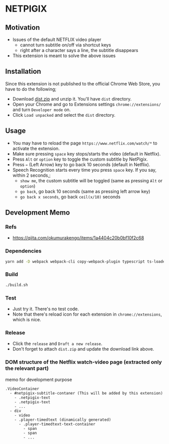 # NETPIGIX

## Motivation
* Issues of the default NETFLIX video player
  - cannot turn subtitle on/off via shortcut keys
  - right after a character says a line, the subtitle disappears
* This extension is meant to solve the above issues

## Installation
Since this extension is not published to the official Chrome Web Store, you have to do the following;
* Download [dist.zip](https://github.com/RyoMazda/chrome_extension_netpigix/releases/download/v0.1/dist.zip)
and unzip it.
You'll have `dist` directory.
* Open your Chrome and go to Extensions settings `chrome://extensions/` and turn `Developer mode` on.
* Click `Load unpacked` and select the `dist` directory.

## Usage
* You may have to reload the page `https://www.netflix.com/watch/*` to activate the extension.
* Make sure pressing `space` key stops/starts the video (default in Netflix).
* Press `Alt` or `option` key to toggle the custom subtitle by NetPigix.
* Press `←` (Left Arrow) key to go back 10 seconds (default in Netflix).
* Speech Recognition starts every time you press `space` key. If you say, within 2 seconds,;
  * `show me`, the custom subtitle will be toggled (same as pressing `Alt` or `option`)
  * `go back`, go back 10 seconds (same as pressing left arrow key)
  * `go back x seconds`, go back `ceil(x/10)` seconds


## Development Memo
### Refs
* https://qiita.com/okumurakengo/items/1a4404c20b0bf10f2c68

### Dependencies
```bash
yarn add -D webpack webpack-cli copy-webpack-plugin typescript ts-loader @types/webpack @types/chrome
```

### Build
```bash
./build.sh
```

### Test
* Just try it. There's no test code.
* Note that there's reload icon for each extension in `chrome://extensions`, which is nice.

### Release
* Click the `release` and `Draft a new release`.
* Don't forget to attach `dist.zip` and update the download link above.

### DOM structure of the Netflix watch-video page (extracted only the relevant part)
memo for development purpose

```
.VideoContainer
  - #netpigix-subtitle-contaner (This will be added by this extension)
    - .netpigix-text
    - .netpigix-text
    - ...
  - div
    - video
    - .player-timedtext (dinamically generated)
      - .player-timedtext-text-container
        - span
        - span
        - ...
```
